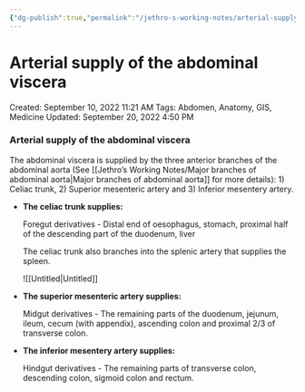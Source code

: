 ```yaml
---
{"dg-publish":true,"permalink":"/jethro-s-working-notes/arterial-supply-of-the-abdominal-viscera/","dgPassFrontmatter":true}
---
```



# Arterial supply of the abdominal viscera

Created: September 10, 2022 11:21 AM
Tags: Abdomen, Anatomy, GIS, Medicine
Updated: September 20, 2022 4:50 PM

### Arterial supply of the abdominal viscera

The abdominal viscera is supplied by the three anterior branches of the abdominal aorta (See [[Jethro’s Working Notes/Major branches of abdominal aorta\|Major branches of abdominal aorta]] for more details): 1) Celiac trunk, 2) Superior mesenteric artery and 3) Inferior mesentery artery.

- **The celiac trunk supplies:**
    
    Foregut derivatives - Distal end of oesophagus, stomach, proximal half of the descending part of the duodenum, liver
    
    The celiac trunk also branches into the splenic artery that supplies the spleen.
    
    ![[Untitled\|Untitled]]
    
- **The superior mesenteric artery supplies:**
    
    Midgut derivatives - The remaining parts of the duodenum, jejunum, ileum, cecum (with appendix), ascending colon and proximal 2/3 of transverse colon.
    
- **The inferior mesentery artery supplies:**
    
    Hindgut derivatives - The remaining parts of transverse colon, descending colon, sigmoid colon and rectum.